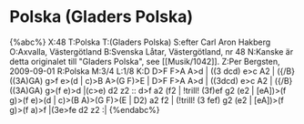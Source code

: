 # Polska (Gladers Polska)

{%abc%}
X:48
T:Polska
T:(Gladers Polska)
S:efter Carl Aron Hakberg
O:Axvalla, Västergötland
B:Svenska Låtar, Västergötland, nr 48
N:Kanske är detta originalet till "Gladers Polska", see [[Musik/1042]].
Z:Per Bergsten, 2009-09-01
R:Polska
M:3/4
L:1/8
K:D
D>F F>A A>d | ((3 dcd) e>c A2 | ({/B}((3A)GA) g>f e>(d | c)>B A>(G F)>E | D>F F>A A>d |
((3dcd) e>c A2 | ({/B}((3A)GA) g>(f e)>d |(c>e) d2 z2 :: d>f a2 (f2 | !trill! (3f)ef g2 (e2 |
[eA])>(f g)>(f e)>(d | c)>(B A)>(G F)>(E | D2) a2 f2 | (!trill! (3 fef) g2 (e2 | [eA])>(f g)>(f a)>f |(3e>fe d2 z2 :|
{%endabc%}
